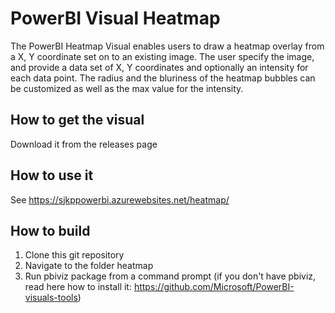 # PowerBI Visual Heatmap
The PowerBI Heatmap Visual enables users to draw a heatmap overlay from a X, Y coordinate set on to an existing image. The user specify the image, and provide a data set of X, Y coordinates and optionally an intensity for each data point. The radius and the bluriness of the heatmap bubbles can be customized as well as the max value for the intensity.

## How to get the visual
Download it from the releases page 

## How to use it
See https://sjkppowerbi.azurewebsites.net/heatmap/

## How to build
1. Clone this git repository 
2. Navigate to the folder heatmap
3. Run pbiviz package from a command prompt (if you don't have pbiviz, read here how to install it: https://github.com/Microsoft/PowerBI-visuals-tools)
